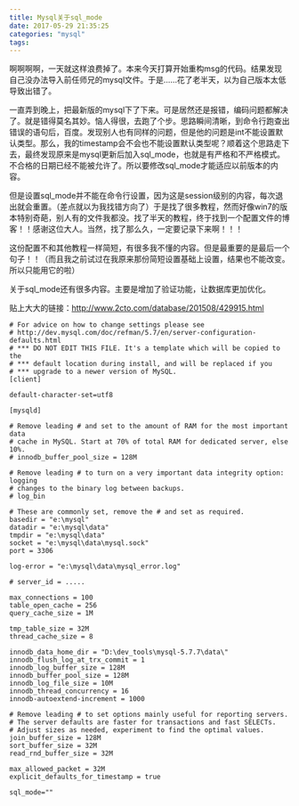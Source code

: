 ```yaml
---
title: Mysql关于sql_mode
date: 2017-05-29 21:35:25
categories: "mysql"
tags:
---
```

啊啊啊啊，一天就这样浪费掉了。本来今天打算开始重构msg的代码。结果发现自己没办法导入前任师兄的mysql文件。于是……花了老半天，以为自己版本太低导致出错了。
<!-- more -->
一直弄到晚上，把最新版的mysql下了下来。可是居然还是报错，编码问题都解决了。就是错得莫名其妙。恼人得很，去跑了个步。思路瞬间清晰，到命令行跑查出错误的语句后，百度。发现别人也有同样的问题，但是他的问题是int不能设置默认类型。那么，我的timestamp会不会也不能设置默认类型呢？顺着这个思路走下去，最终发现原来是mysql更新后加入sql_mode，也就是有严格和不严格模式。不合格的日期已经不能被允许了。所以要修改sql_mode才能适应以前版本的内容。

但是设置sql_mode并不能在命令行设置，因为这是session级别的内容，每次退出就会重置。（差点就以为我找错方向了）于是找了很多教程，然而好像win7的版本特别奇葩，别人有的文件我都没。找了半天的教程，终于找到一个配置文件的博客！！感谢这位大人。当然，找了那么久，一定要记录下来啊！！！

这份配置不和其他教程一样简短，有很多我不懂的内容。但是最重要的是最后一个句子！！（而且我之前试过在我原来那份简短设置基础上设置，结果也不能改变。所以只能用它的啦）

关于sql_mode还有很多内容。主要是增加了验证功能，让数据库更加优化。

贴上大大的链接：http://www.2cto.com/database/201508/429915.html

```
# For advice on how to change settings please see
# http://dev.mysql.com/doc/refman/5.7/en/server-configuration-defaults.html
# *** DO NOT EDIT THIS FILE. It's a template which will be copied to the
# *** default location during install, and will be replaced if you
# *** upgrade to a newer version of MySQL.
[client]

default-character-set=utf8

[mysqld]

# Remove leading # and set to the amount of RAM for the most important data
# cache in MySQL. Start at 70% of total RAM for dedicated server, else 10%.
# innodb_buffer_pool_size = 128M

# Remove leading # to turn on a very important data integrity option: logging
# changes to the binary log between backups.
# log_bin

# These are commonly set, remove the # and set as required.
basedir = "e:\mysql"
datadir = "e:\mysql\data"
tmpdir = "e:\mysql\data"
socket = "e:\mysql\data\mysql.sock"
port = 3306

log-error = "e:\mysql\data\mysql_error.log"

# server_id = .....

max_connections = 100
table_open_cache = 256
query_cache_size = 1M

tmp_table_size = 32M
thread_cache_size = 8

innodb_data_home_dir = "D:\dev_tools\mysql-5.7.7\data\"
innodb_flush_log_at_trx_commit = 1
innodb_log_buffer_size = 128M
innodb_buffer_pool_size = 128M
innodb_log_file_size = 10M
innodb_thread_concurrency = 16
innodb-autoextend-increment = 1000

# Remove leading # to set options mainly useful for reporting servers.
# The server defaults are faster for transactions and fast SELECTs.
# Adjust sizes as needed, experiment to find the optimal values.
join_buffer_size = 128M
sort_buffer_size = 32M
read_rnd_buffer_size = 32M

max_allowed_packet = 32M
explicit_defaults_for_timestamp = true

sql_mode=""

```
